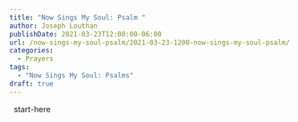 ```yaml
---
title: "Now Sings My Soul: Psalm "
author: Joseph Louthan
publishDate: 2021-03-23T12:00:00-06:00
url: /now-sings-my-soul-psalm/2021-03-23-1200-now-sings-my-soul-psalm/
categories:
  - Prayers
tags:
  - "Now Sings My Soul: Psalms"
draft: true
---
```

<div style="font-variant: small-caps;">

</div>
&nbsp;
    start-here
